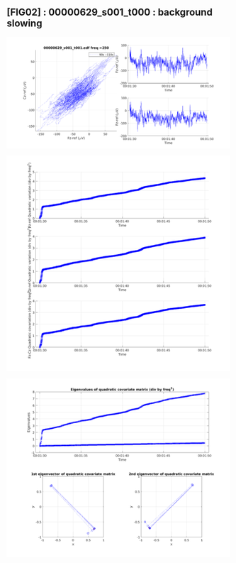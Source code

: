 ## [FIG02] : 00000629_s001_t000 : background slowing

![](../../output/phase/00000629_s001_t001_90.png)

![](../../output/quadvar/00000629_s001_t001_90.png)

![](../../output/quadvareigval/00000629_s001_t001_90.png)

